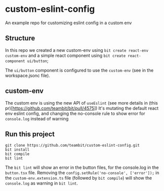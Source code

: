 # custom-eslint-config
An example repo for customizing eslint config in a custom env

## Structure
In this repo we created a new custom-env using `bit create react-env custom-env` and a simple react component using `bit create react-component ui/button`;

The `ui/button` component is configured to use the `custom-env` (see in the workspace.jsonc file).

## custom-env
The custom env is using the new API of `useEslint` (see more details in (this pr)[https://github.com/teambit/bit/pull/4575])
It's mutating the default react env eslint config, and changing the no-console rule to show error for `console.log` instead of warning

## Run this project
```
git clone https://github.com/teambit/custom-eslint-config.git
bit install
bit compile
bit lint
```

The `bit lint` will show an error in the button files, for the console.log in the `button.tsx` file.
Removing the `config.setRule('no-console', ['error']);` in the `custom-env.extension.ts` file (followed by `bit compile`) will show the `console.log` as warning in `bit lint`. 